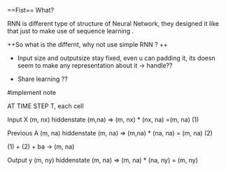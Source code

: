 ==Fist== What?

RNN is different type of structure of Neural Network, they designed it like that just to make use of sequence learning .

++So what is the differnt, why not use simple RNN ? ++
+ Input size and outputsize stay fixed, even u can padding it, its doesn seem to make any representation about it
-> handle??

+ Share learning ??




#implement note


AT TIME STEP T, each cell

Input X (m, nx)
hiddenstate (m,na)
=> (m, nx) * (nx, na)  =(m, na) (1)



Previous A (m, na)
hiddenstate (m, na)
=> (m,na) *  (na, na) = (m, na) (2)

(1) + (2) + ba -> (m, na)


Output y (m, ny)
hiddenstate (m, na)
=> (m, na) *  (na, ny)    = (m, ny)